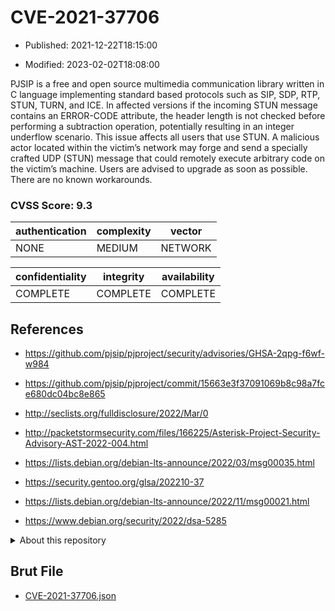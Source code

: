 # CVE-2021-37706

- Published: 2021-12-22T18:15:00

- Modified: 2023-02-02T18:08:00

PJSIP is a free and open source multimedia communication library written in C language implementing standard based protocols such as SIP, SDP, RTP, STUN, TURN, and ICE. In affected versions if the incoming STUN message contains an ERROR-CODE attribute, the header length is not checked before performing a subtraction operation, potentially resulting in an integer underflow scenario. This issue affects all users that use STUN. A malicious actor located within the victim’s network may forge and send a specially crafted UDP (STUN) message that could remotely execute arbitrary code on the victim’s machine. Users are advised to upgrade as soon as possible. There are no known workarounds.

### CVSS Score: **9.3**

| authentication | complexity | vector |
| --- | --- | --- |
| NONE | MEDIUM | NETWORK |

| confidentiality | integrity | availability |
| --- | --- | --- |
| COMPLETE | COMPLETE | COMPLETE |

## References

* https://github.com/pjsip/pjproject/security/advisories/GHSA-2qpg-f6wf-w984

* https://github.com/pjsip/pjproject/commit/15663e3f37091069b8c98a7fce680dc04bc8e865

* http://seclists.org/fulldisclosure/2022/Mar/0

* http://packetstormsecurity.com/files/166225/Asterisk-Project-Security-Advisory-AST-2022-004.html

* https://lists.debian.org/debian-lts-announce/2022/03/msg00035.html

* https://security.gentoo.org/glsa/202210-37

* https://lists.debian.org/debian-lts-announce/2022/11/msg00021.html

* https://www.debian.org/security/2022/dsa-5285

<details>
<summary>About this repository</summary> 

  This repository is part of the project [Live Hack CVE](https://github.com/Live-Hack-CVE). Main website can be found [www.live-hack.org](https://www.live-hack.org) 
  
  Made by [Sn0wAlice](https://github.com/Sn0wAlice) for the people that care about security and need to have a feed of the latest CVEs. Hope you enjoy it, don't forget to star the repo and follow me on [Twitter](https://twitter.com/Sn0wAlice) and [Github](https://github.com/Sn0wAlice). And that is my [personnal website](https://www.alice-snow.me/)

  - [Home Page](https://github.com/Live-Hack-CVE)
  - [Framework](https://github.com/Live-Hack-CVE/cve-framework)
  - [CVE database](https://github.com/Live-Hack-CVE/full_database)
  - [Changelog](https://github.com/Live-Hack-CVE/Changelog)
</details>

## Brut File

* [CVE-2021-37706.json](https://raw.githubusercontent.com/Live-Hack-CVE/full_database/main/cves/2021/CVE-2021-37706.json)

